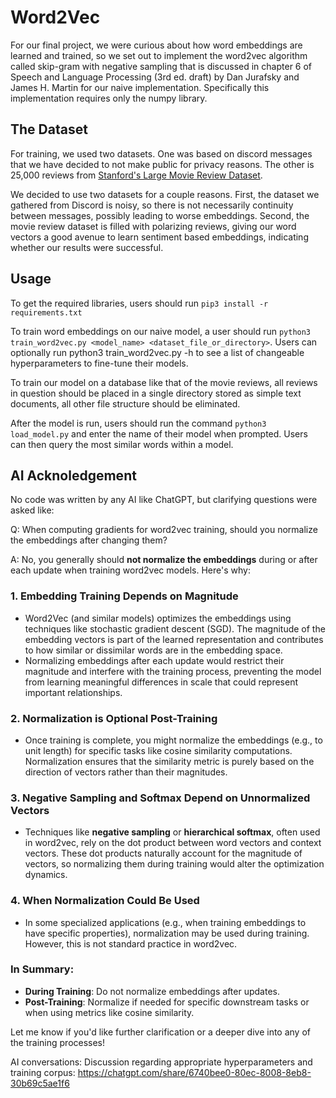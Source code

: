 # Word2Vec
For our final project, we were curious about how word embeddings are learned and trained, so we set out to implement the word2vec algorithm called skip-gram with negative sampling that is discussed in chapter 6 of Speech and Language Processing (3rd ed. draft) by Dan Jurafsky and James H. Martin for our naive implementation. Specifically this implementation requires only the numpy library.
## The Dataset
For training, we used two datasets. One was based on discord messages that we have decided to not make public for privacy reasons. The other is 25,000 reviews from [Stanford's Large Movie Review Dataset](http://www.aclweb.org/anthology/P11-1015).

We decided to use two datasets for a couple reasons. First, the dataset we gathered from Discord is noisy, so there is not necessarily continuity between messages, possibly leading to worse embeddings. Second, the movie review dataset is filled with polarizing reviews, giving our word vectors a good avenue to learn sentiment based embeddings, indicating whether our results were successful.
## Usage
To get the required libraries, users should run `pip3 install -r requirements.txt`

To train word embeddings on our naive model, a user should run `python3 train_word2vec.py <model_name> <dataset_file_or_directory>`. Users can optionally run python3 train_word2vec.py -h to see a list of changeable hyperparameters to fine-tune their models.

To train our model on a database like that of the movie reviews, all reviews in question should be placed in a single directory stored as simple text documents, all other file structure should be eliminated.

After the model is run, users should run the command `python3 load_model.py` and enter the name of their model when prompted. Users can then query the most similar words within a model.

## AI Acknoledgement
No code was written by any AI like ChatGPT, but clarifying questions were asked like:

Q: When computing gradients for word2vec training, should you normalize the embeddings after changing them?

A: No, you generally should **not normalize the embeddings** during or after each update when training word2vec models. Here's why:

### 1. **Embedding Training Depends on Magnitude**
   - Word2Vec (and similar models) optimizes the embeddings using techniques like stochastic gradient descent (SGD). The magnitude of the embedding vectors is part of the learned representation and contributes to how similar or dissimilar words are in the embedding space.
   - Normalizing embeddings after each update would restrict their magnitude and interfere with the training process, preventing the model from learning meaningful differences in scale that could represent important relationships.

### 2. **Normalization is Optional Post-Training**
   - Once training is complete, you might normalize the embeddings (e.g., to unit length) for specific tasks like cosine similarity computations. Normalization ensures that the similarity metric is purely based on the direction of vectors rather than their magnitudes.

### 3. **Negative Sampling and Softmax Depend on Unnormalized Vectors**
   - Techniques like **negative sampling** or **hierarchical softmax**, often used in word2vec, rely on the dot product between word vectors and context vectors. These dot products naturally account for the magnitude of vectors, so normalizing them during training would alter the optimization dynamics.

### 4. **When Normalization Could Be Used**
   - In some specialized applications (e.g., when training embeddings to have specific properties), normalization may be used during training. However, this is not standard practice in word2vec.

### In Summary:
- **During Training**: Do not normalize embeddings after updates.
- **Post-Training**: Normalize if needed for specific downstream tasks or when using metrics like cosine similarity.

Let me know if you'd like further clarification or a deeper dive into any of the training processes!

AI conversations:
Discussion regarding appropriate hyperparameters and training corpus: https://chatgpt.com/share/6740bee0-80ec-8008-8eb8-30b69c5ae1f6